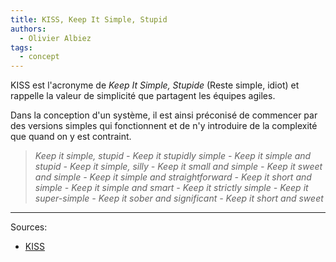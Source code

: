 ```yaml
---
title: KISS, Keep It Simple, Stupid
authors:
  - Olivier Albiez
tags:
  - concept
---
```


KISS est l'acronyme de _Keep It Simple, Stupide_ (Reste simple, idiot) et rappelle la valeur de simplicité que partagent les équipes agiles.

Dans la conception d'un système, il est ainsi préconisé de commencer par des versions simples qui fonctionnent et de n'y introduire de la complexité que quand on y est contraint.



>  _Keep it simple, stupid - Keep it stupidly simple - Keep it simple and stupid - Keep it simple, silly - Keep it small and simple - Keep it sweet and simple - Keep it simple and straightforward - Keep it short and simple - Keep it simple and smart - Keep it strictly simple - Keep it super-simple - Keep it sober and significant - Keep it short and sweet_

---
Sources:

- [KISS]

[KISS]: https://fr.wikipedia.org/wiki/Principe_KISS